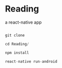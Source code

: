 # Reading
a react-native app


```javascript

git clone

cd Reading/

npm install 

react-native run-android

```
